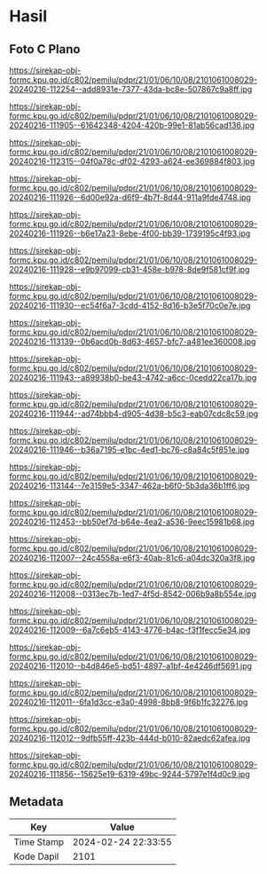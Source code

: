 # Hasil

## Foto C Plano

https://sirekap-obj-formc.kpu.go.id/c802/pemilu/pdpr/21/01/06/10/08/2101061008029-20240216-112254--add8931e-7377-43da-bc8e-507867c9a8ff.jpg

https://sirekap-obj-formc.kpu.go.id/c802/pemilu/pdpr/21/01/06/10/08/2101061008029-20240216-111905--61642348-4204-420b-99e1-81ab56cad136.jpg

https://sirekap-obj-formc.kpu.go.id/c802/pemilu/pdpr/21/01/06/10/08/2101061008029-20240216-112315--04f0a78c-df02-4293-a624-ee369884f803.jpg

https://sirekap-obj-formc.kpu.go.id/c802/pemilu/pdpr/21/01/06/10/08/2101061008029-20240216-111926--6d00e92a-d6f9-4b7f-8d44-911a9fde4748.jpg

https://sirekap-obj-formc.kpu.go.id/c802/pemilu/pdpr/21/01/06/10/08/2101061008029-20240216-111926--b6e17a23-8ebe-4f00-bb39-1739195c4f93.jpg

https://sirekap-obj-formc.kpu.go.id/c802/pemilu/pdpr/21/01/06/10/08/2101061008029-20240216-111928--e9b97099-cb31-458e-b978-8de9f581cf9f.jpg

https://sirekap-obj-formc.kpu.go.id/c802/pemilu/pdpr/21/01/06/10/08/2101061008029-20240216-111930--ec54f6a7-3cdd-4152-8d16-b3e5f70c0e7e.jpg

https://sirekap-obj-formc.kpu.go.id/c802/pemilu/pdpr/21/01/06/10/08/2101061008029-20240216-113139--0b6acd0b-8d63-4657-bfc7-a481ee360008.jpg

https://sirekap-obj-formc.kpu.go.id/c802/pemilu/pdpr/21/01/06/10/08/2101061008029-20240216-111943--a89938b0-be43-4742-a6cc-0cedd22ca17b.jpg

https://sirekap-obj-formc.kpu.go.id/c802/pemilu/pdpr/21/01/06/10/08/2101061008029-20240216-111944--ad74bbb4-d905-4d38-b5c3-eab07cdc8c59.jpg

https://sirekap-obj-formc.kpu.go.id/c802/pemilu/pdpr/21/01/06/10/08/2101061008029-20240216-111946--b36a7195-e1bc-4ed1-bc76-c8a84c5f851e.jpg

https://sirekap-obj-formc.kpu.go.id/c802/pemilu/pdpr/21/01/06/10/08/2101061008029-20240216-113144--7e3159e5-3347-462a-b6f0-5b3da36b1ff6.jpg

https://sirekap-obj-formc.kpu.go.id/c802/pemilu/pdpr/21/01/06/10/08/2101061008029-20240216-112453--bb50ef7d-b64e-4ea2-a536-9eec15981b68.jpg

https://sirekap-obj-formc.kpu.go.id/c802/pemilu/pdpr/21/01/06/10/08/2101061008029-20240216-112007--24c4558a-e6f3-40ab-81c6-a04dc320a3f8.jpg

https://sirekap-obj-formc.kpu.go.id/c802/pemilu/pdpr/21/01/06/10/08/2101061008029-20240216-112008--0313ec7b-1ed7-4f5d-8542-006b9a8b554e.jpg

https://sirekap-obj-formc.kpu.go.id/c802/pemilu/pdpr/21/01/06/10/08/2101061008029-20240216-112009--6a7c6eb5-4143-4776-b4ac-f3f1fecc5e34.jpg

https://sirekap-obj-formc.kpu.go.id/c802/pemilu/pdpr/21/01/06/10/08/2101061008029-20240216-112010--b4d846e5-bd51-4897-a1bf-4e4246df5691.jpg

https://sirekap-obj-formc.kpu.go.id/c802/pemilu/pdpr/21/01/06/10/08/2101061008029-20240216-112011--6fa1d3cc-e3a0-4998-8bb8-9f6b1fc32276.jpg

https://sirekap-obj-formc.kpu.go.id/c802/pemilu/pdpr/21/01/06/10/08/2101061008029-20240216-112012--9dfb55ff-423b-444d-b010-82aedc62afea.jpg

https://sirekap-obj-formc.kpu.go.id/c802/pemilu/pdpr/21/01/06/10/08/2101061008029-20240216-111856--15625e19-6319-49bc-9244-5797e1f4d0c9.jpg


## Metadata

| Key        | Value               |
| ---------- | ------------------- |
| Time Stamp | 2024-02-24 22:33:55 |
| Kode Dapil | 2101                |



